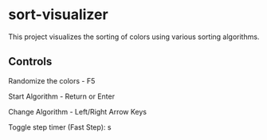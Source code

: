 # sort-visualizer
This project visualizes the sorting of colors using various sorting algorithms.

## Controls
Randomize the colors - F5

Start Algorithm - Return or Enter

Change Algorithm - Left/Right Arrow Keys

Toggle step timer (Fast Step): s
